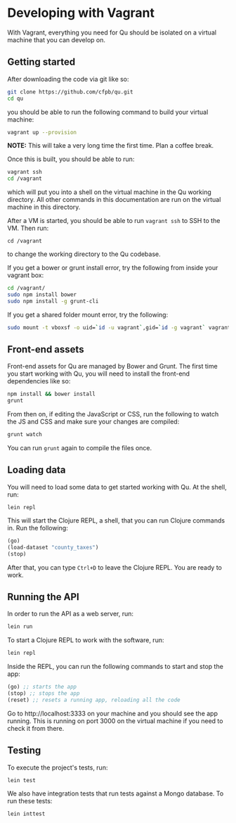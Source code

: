 # Developing with Vagrant

With Vagrant, everything you need for Qu should be isolated on a virtual machine that you can develop on.

## Getting started

After downloading the code via git like so:

```sh
git clone https://github.com/cfpb/qu.git
cd qu
```

you should be able to run the following command to build your virtual machine:

```sh
vagrant up --provision
```

**NOTE:** This will take a very long time the first time. Plan a coffee break.

Once this is built, you should be able to run:

```sh
vagrant ssh
cd /vagrant
```

which will put you into a shell on the virtual machine in the Qu working directory. All other commands in this documentation are run on the virtual machine in this directory.

After a VM is started, you should be able to run `vagrant ssh` to SSH to the VM. Then run:

```
cd /vagrant
```
to change the working directory to the Qu codebase.

If you get a bower or grunt install error, try the following from inside your vagrant box: 

```sh
cd /vagrant/
sudo npm install bower
sudo npm install -g grunt-cli
```

If you get a shared folder mount error, try the following: 

```sh
sudo mount -t vboxsf -o uid=`id -u vagrant`,gid=`id -g vagrant` vagrant /vagrant
```


## Front-end assets

Front-end assets for Qu are managed by Bower and Grunt. The first time you start working with Qu, you will need to install the front-end dependencies like so:

```sh
npm install && bower install
grunt
```

From then on, if editing the JavaScript or CSS, run the following to watch the JS
and CSS and make sure your changes are compiled:

```sh
grunt watch
```

You can run `grunt` again to compile the files once.

## Loading data

You will need to load some data to get started working with Qu. At the shell, run:

```
lein repl
```

This will start the Clojure REPL, a shell, that you can run Clojure commands in. Run the following:

```clojure
(go)
(load-dataset "county_taxes")
(stop)
```

After that, you can type `Ctrl+D` to leave the Clojure REPL. You are ready to work.

## Running the API

In order to run the API as a web server, run:

```sh
lein run
```

To start a Clojure REPL to work with the software, run:

```sh
lein repl
```

Inside the REPL, you can run the following commands to start and stop the app:

```clojure
(go) ;; starts the app
(stop) ;; stops the app
(reset) ;; resets a running app, reloading all the code
```


Go to http://localhost:3333 on your machine and you should see the app running. This is running on port 3000 on the virtual machine if you need to check it from there.

## Testing

To execute the project's tests, run:

```sh
lein test
```

We also have integration tests that run tests against a Mongo database.
To run these tests:

```sh
lein inttest
```
